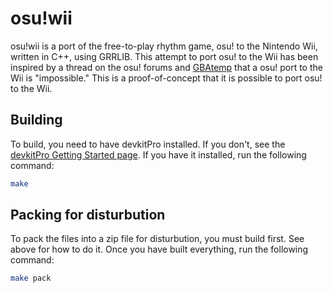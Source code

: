# osu!wii
osu!wii is a port of the free-to-play rhythm game, osu! to the Nintendo Wii, written in C++, using GRRLIB. This attempt to port osu! to the Wii has been inspired by a thread on the osu! forums and [GBAtemp](https://gbatemp.net/threads/osu-wii.251881/) that a osu! port to the Wii is "impossible." This is a proof-of-concept that it is possible to port osu! to the Wii.
## Building
To build, you need to have devkitPro installed. If you don't, see the [devkitPro Getting Started page](https://devkitpro.org/wiki/Getting_Started). If you have it installed, run the following command:
```bash
make
```
## Packing for disturbution
To pack the files into a zip file for disturbution, you must build first. See above for how to do it. Once you have built everything, run the following command:
```bash
make pack
```
